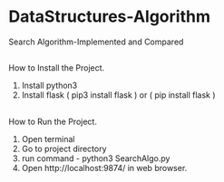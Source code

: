 # DataStructures-Algorithm
Search Algorithm-Implemented and Compared
##
How to Install the Project.
1. Install python3  
2. Install flask ( pip3 install flask ) or ( pip install flask )

##
How to Run the Project.
1. Open terminal
2. Go to project directory
3. run command - python3 SearchAlgo.py
4. Open http://localhost:9874/ in web browser.
